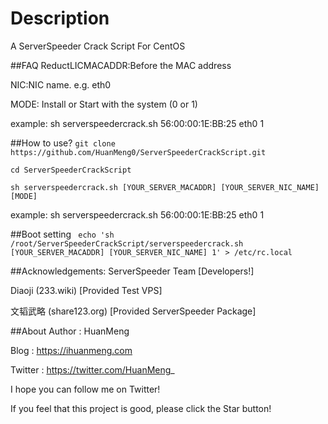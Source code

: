 # Description
A ServerSpeeder Crack Script For CentOS

##FAQ
ReductLICMACADDR:Before the MAC address

NIC:NIC name. e.g. eth0

MODE: Install or Start with the system (0 or 1)

example: sh serverspeedercrack.sh 56:00:00:1E:BB:25 eth0 1

##How to use?
`git clone https://github.com/HuanMeng0/ServerSpeederCrackScript.git`

`cd ServerSpeederCrackScript`

`sh serverspeedercrack.sh [YOUR_SERVER_MACADDR] [YOUR_SERVER_NIC_NAME] [MODE]`

example: sh serverspeedercrack.sh 56:00:00:1E:BB:25 eth0 1

##Boot setting
` echo 'sh /root/ServerSpeederCrackScript/serverspeedercrack.sh [YOUR_SERVER_MACADDR] [YOUR_SERVER_NIC_NAME] 1' > /etc/rc.local`

##Acknowledgements:
ServerSpeeder Team [Developers!]

Diaoji (233.wiki) [Provided Test VPS]

文韬武略 (share123.org) [Provided ServerSpeeder Package]

##About
Author : HuanMeng

Blog : https://ihuanmeng.com

Twitter : https://twitter.com/HuanMeng_

I hope you can follow me on Twitter!

If you feel that this project is good, please click the Star button!
